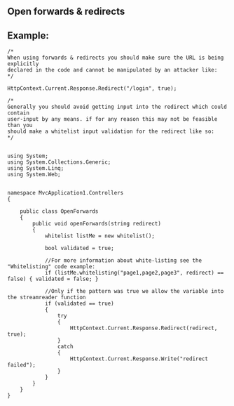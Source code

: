 Open forwards & redirects
-------

## Example:

	
	/*
	When using forwards & redirects you should make sure the URL is being explicitly 
	declared in the code and cannot be manipulated by an attacker like:
	*/
	
	HttpContext.Current.Response.Redirect("/login", true);
	
	/*
	Generally you should avoid getting input into the redirect which could contain
	user-input by any means. if for any reason this may not be feasible than you 
	should make a whitelist input validation for the redirect like so:
	*/
	
	     
	using System;
	using System.Collections.Generic;
	using System.Linq;
	using System.Web;


	namespace MvcApplication1.Controllers
	{

		public class OpenForwards
		{
			public void openForwards(string redirect)
			{
				whitelist listMe = new whitelist();

				bool validated = true;
			
				//For more information about white-listing see the "Whitelisting" code example:
				if (listMe.whitelisting("page1,page2,page3", redirect) == false) { validated = false; }
			
				//Only if the pattern was true we allow the variable into the streamreader function
				if (validated == true)
				{
					try
					{
						HttpContext.Current.Response.Redirect(redirect, true);
					}
					catch
					{
						HttpContext.Current.Response.Write("redirect failed");
					}
				}
			}
		}
	}
	

